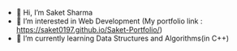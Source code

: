 - 👋 Hi, I’m Saket Sharma
- 👀 I’m interested in Web Development (My portfolio link : https://saket0197.github.io/Saket-Portfolio/)
- 🌱 I’m currently learning Data Structures and Algorithms(in C++)
